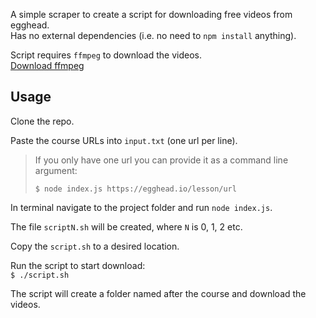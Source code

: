 A simple scraper to create a script for downloading free videos from egghead.  
Has no external dependencies (i.e. no need to `npm install` anything).

Script requires `ffmpeg` to download the videos.  
[Download ffmpeg](https://www.ffmpeg.org/download.html)

## Usage

Clone the repo.

Paste the course URLs into `input.txt` (one url per line).

> If you only have one url you can provide it as a command line argument:
>
> ```
> $ node index.js https://egghead.io/lesson/url
> ```

In terminal navigate to the project folder and run `node index.js`.

The file `scriptN.sh` will be created, where `N` is 0, 1, 2 etc.

Copy the `script.sh` to a desired location.

Run the script to start download:  
`$ ./script.sh`

The script will create a folder named after the course and download the videos.
